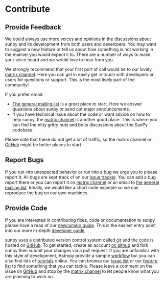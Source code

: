 # Contribute

## Provide Feedback

We could always use more voices and opinions in the discussions about sunpy and its development from both users and developers.
You may want to suggest a new feature or tell us about how something is not working in the manner you would expect it to.
There are a number of ways to make your voice heard and we would love to hear from you.

We strongly recommend that your first port of call would be to our lovely [matrix channel].
Here you can get in easily get in touch with developers or users for questions or support.
This is the most lively part of the community!

If you prefer email:

- [The general mailing list] is a great place to start.
  Here we answer questions about sunpy or send out major announcements.
- If you have technical issue about the code or want advice on how to help sunpy, the [matrix channel] is another good place.
  This is where you can find the nitty gritty nuts and bolts discussions about the SunPy codebase.

Please note that these do not get a lot of traffic, so the matrix channel or [GitHub] might be better places to start.

## Report Bugs

If you run into unexpected behavior or run into a bug we urge you to please report it.
All bugs are kept track of on our [issue tracker].
You can add a bug report there or you can report it on [matrix channel] or an email to [the general mailing list].
Ideally, we would like a short code example so we can reproduce the bug on our own machines.

## Provide Code

If you are interested in contributing fixes, code or documentation to sunpy please have a read of our [newcomers guide].
This is the easiest entry point into our more in-depth [developer guide].

sunpy uses a distributed version control system called [git] and the code is hosted on [GitHub].
To get started, create an account [on github] and fork sunpy then submit your changes via a pull request.
If you are unfamiliar with this style of development, Astropy provide a sample [workflow] but you can also find lots of [tutorials] online.
You can browse our [issue list] or our [feature list] to find something that you can tackle.
Please leave a comment on the issue on [GitHub] and stop by the [matrix channel] to let people know what you are planning to work on.

[matrix channel]: https://app.element.io/#/room/#sunpy:openastronomy.org
[the general mailing list]: https://groups.google.com/forum/#!forum/sunpy
[issue tracker]: https://github.com/sunpy/sunpy/issues
[issue list]: https://github.com/sunpy/sunpy/issues?q=is%3Aissue+is%3Aopen+sort%3Aupdated-desc+label%3A%22Good+First+Issue%22
[feature list]: https://github.com/sunpy/sunpy/issues?q=is%3Aissue+is%3Aopen+sort%3Aupdated-desc+label%3A%22Feature+Request%22
[newcomers guide]: https://docs.sunpy.org/en/latest/dev_guide/contents/newcomers.html
[developer guide]: https://docs.sunpy.org/en/latest/dev_guide/
[git]: https://git-scm.com
[github]: https://github.com/sunpy/sunpy/
[on github]: https://docs.github.com/en/get-started/signing-up-for-github/signing-up-for-a-new-github-account
[workflow]: https://docs.astropy.org/en/stable/development/workflow/development_workflow.html#development-workflow
[tutorials]: https://readwrite.com/understanding-github-a-journey-for-beginners-part-1
